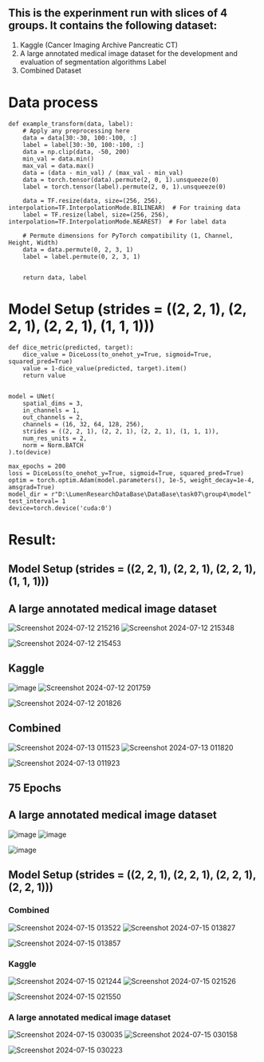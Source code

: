 ## This is the experinment run with slices of 4 groups. It contains the following dataset: 
1. Kaggle (Cancer Imaging Archive Pancreatic CT)
2. A large annotated medical image dataset for the development and evaluation of segmentation algorithms Label
3. Combined Dataset


# Data process

    def example_transform(data, label):
        # Apply any preprocessing here
        data = data[30:-30, 100:-100, :]
        label = label[30:-30, 100:-100, :]
        data = np.clip(data, -50, 200)
        min_val = data.min()
        max_val = data.max()
        data = (data - min_val) / (max_val - min_val)
        data = torch.tensor(data).permute(2, 0, 1).unsqueeze(0)
        label = torch.tensor(label).permute(2, 0, 1).unsqueeze(0)
        
        data = TF.resize(data, size=(256, 256), interpolation=TF.InterpolationMode.BILINEAR)  # For training data
        label = TF.resize(label, size=(256, 256), interpolation=TF.InterpolationMode.NEAREST)  # For label data
    
        # Permute dimensions for PyTorch compatibility (1, Channel, Height, Width)
        data = data.permute(0, 2, 3, 1)
        label = label.permute(0, 2, 3, 1)
        
        
        return data, label

# Model Setup (strides = ((2, 2, 1), (2, 2, 1), (2, 2, 1), (1, 1, 1)))

    def dice_metric(predicted, target):
        dice_value = DiceLoss(to_onehot_y=True, sigmoid=True, squared_pred=True)
        value = 1-dice_value(predicted, target).item()
        return value

        
    model = UNet(
        spatial_dims = 3,
        in_channels = 1,
        out_channels = 2,
        channels = (16, 32, 64, 128, 256),
        strides = ((2, 2, 1), (2, 2, 1), (2, 2, 1), (1, 1, 1)),
        num_res_units = 2,
        norm = Norm.BATCH
    ).to(device)

    max_epochs = 200
    loss = DiceLoss(to_onehot_y=True, sigmoid=True, squared_pred=True)
    optim = torch.optim.Adam(model.parameters(), 1e-5, weight_decay=1e-4, amsgrad=True)
    model_dir = r"D:\LumenResearchDataBase\DataBase\task07\group4\model"
    test_interval= 1
    device=torch.device('cuda:0')
    


# Result:
## Model Setup (strides = ((2, 2, 1), (2, 2, 1), (2, 2, 1), (1, 1, 1)))
## A large annotated medical image dataset
![Screenshot 2024-07-12 215216](https://github.com/user-attachments/assets/45f02539-fb70-4719-be00-ccacee3c1d0c)
![Screenshot 2024-07-12 215348](https://github.com/user-attachments/assets/13b012ea-9c5d-4b56-85c7-f84145fdd8a5)

![Screenshot 2024-07-12 215453](https://github.com/user-attachments/assets/e569312d-6123-49d1-ad5f-78258046a73b)

## Kaggle
![image](https://github.com/user-attachments/assets/bb03301e-caf6-4385-8b0c-d49733f48b6b)
![Screenshot 2024-07-12 201759](https://github.com/user-attachments/assets/0546b682-ec13-49fe-b896-5733c0ecd261)

![Screenshot 2024-07-12 201826](https://github.com/user-attachments/assets/81853e73-51ee-45d2-927d-e4332cfd6993)

## Combined
![Screenshot 2024-07-13 011523](https://github.com/user-attachments/assets/fc15bc34-16c3-4033-b440-3a220cac1b49)
![Screenshot 2024-07-13 011820](https://github.com/user-attachments/assets/b992a30d-8c13-401c-846c-aa22554b3848)

![Screenshot 2024-07-13 011923](https://github.com/user-attachments/assets/a8ef959b-575c-4934-a6af-9ea23a3214dd)

## 75 Epochs
## A large annotated medical image dataset
![image](https://github.com/user-attachments/assets/ae401f70-2330-4254-9e35-ba9937830961)
![image](https://github.com/user-attachments/assets/f12af637-d9ab-4937-9842-5577a57bcb5a)

![image](https://github.com/user-attachments/assets/629fdec1-fb50-4816-85ce-607597767e6f)


## Model Setup (strides = ((2, 2, 1), (2, 2, 1), (2, 2, 1), (2, 2, 1)))
### Combined
![Screenshot 2024-07-15 013522](https://github.com/user-attachments/assets/5b324308-86f8-427e-80ec-1d431f44807f)
![Screenshot 2024-07-15 013827](https://github.com/user-attachments/assets/01b8224d-c5a3-4adc-95ad-fe5b5d11861e)

![Screenshot 2024-07-15 013857](https://github.com/user-attachments/assets/5f141335-2e34-4fea-b4c5-a61ec06a6388)

### Kaggle
![Screenshot 2024-07-15 021244](https://github.com/user-attachments/assets/3294af39-a32b-40cd-b7ad-3f30e13f87aa)
![Screenshot 2024-07-15 021526](https://github.com/user-attachments/assets/16ee2b40-879a-448a-ae1e-f57a28117919)

![Screenshot 2024-07-15 021550](https://github.com/user-attachments/assets/0e6d9e5c-9365-4cac-afc4-bfd58705d1d8)

### A large annotated medical image dataset
![Screenshot 2024-07-15 030035](https://github.com/user-attachments/assets/b2b331a0-1feb-4038-b472-c157ae21449e)
![Screenshot 2024-07-15 030158](https://github.com/user-attachments/assets/baaf7920-ec31-4080-aa10-0d552fc79268)

![Screenshot 2024-07-15 030223](https://github.com/user-attachments/assets/146b337b-d594-4232-9395-2ea053668f53)







